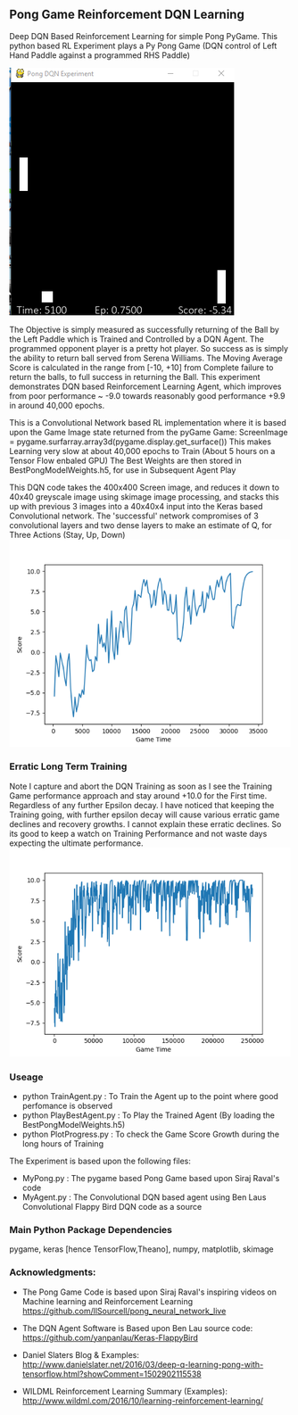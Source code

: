 ## Pong Game Reinforcement DQN Learning ##

Deep DQN Based Reinforcement Learning for simple Pong PyGame.  This python based RL Experiment plays a Py Pong Game (DQN control of Left Hand Paddle against a programmed RHS Paddle)

![alt text](https://github.com/JulesVerny/PongConvolutionalDQN/blob/master/ScreenImage.PNG "Game Play")

The Objective is simply measured as successfully returning of the Ball by the Left Paddle which is Trained and Controlled by a DQN Agent.  The programmed opponent player is a pretty hot player. So success as is simply the  ability to return ball served from Serena Williams. The Moving Average Score is calculated in the range from [-10, +10] from Complete failure to return the balls, to full success in returning the Ball. This experiment demonstrates DQN based Reinforcement Learning Agent, which improves from poor performance ~ -9.0 towards reasonably good  performance +9.9 in around 40,000 epochs.  

This is a Convolutional Network based RL implementation where it is based upon the Game Image state returned from the pyGame Game:
ScreenImage = pygame.surfarray.array3d(pygame.display.get_surface()) 
This makes Learning very slow at about 40,000 epochs to Train (About 5 hours on a Tensor Flow enbaled GPU) 
The Best Weights are then stored in BestPongModelWeights.h5, for use in Subsequent Agent Play 

This DQN code takes the 400x400 Screen image, and reduces it down to 40x40 greyscale image using skimage image processing, and stacks this up with previous 3 images into a 40x40x4 input into the Keras based Convolutional network.
The 'successful' network compromises of 3 convolutional layers and two dense layers to make an estimate of Q, for Three Actions (Stay, Up, Down)
![alt text](https://github.com/JulesVerny/PongConvolutionalDQN/blob/master/FinalPerfomance.png "Score growth")      

### Erratic Long Term Training ###
Note I capture and abort the DQN Training as soon as I see the Training Game performance approach and stay around +10.0 for the First time.  Regardless of any further Epsilon decay.  I have noticed that keeping the Training going, with further epsilon decay  will cause various erratic game declines and recovery growths. I cannot explain these erratic declines.  So its good to keep a watch on Training Performance and not waste days expecting the ultimate performance.
![alt text](https://github.com/JulesVerny/PongConvolutionalDQN/blob/master/Scoreat250000.png "Erratic Long Term Perfomance")

### Useage ###

* python TrainAgent.py   : To Train the Agent  up to the point where good perfomance is observed
* python PlayBestAgent.py  : To Play the Trained Agent (By loading the BestPongModelWeights.h5)
* python PlotProgress.py   : To check the Game Score Growth during the long hours of Training

The Experiment is based upon the following files:  
* MyPong.py   : The pygame based Pong Game based upon Siraj Raval's code
* MyAgent.py  : The Convolutional DQN based agent using Ben Laus Convolutional Flappy Bird DQN code as a source  

### Main Python Package Dependencies ###
pygame, keras [hence TensorFlow,Theano], numpy, matplotlib, skimage

### Acknowledgments: ###
* The  Pong Game Code is based upon Siraj Raval's inspiring videos on Machine learning and Reinforcement Learning 
https://github.com/llSourcell/pong_neural_network_live

* The DQN Agent Software is Based upon Ben Lau source code: 
https://github.com/yanpanlau/Keras-FlappyBird

* Daniel Slaters Blog & Examples:
http://www.danielslater.net/2016/03/deep-q-learning-pong-with-tensorflow.html?showComment=1502902115538

* WILDML Reinforcement Learning Summary (Examples):
http://www.wildml.com/2016/10/learning-reinforcement-learning/
